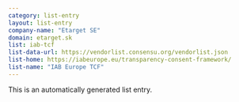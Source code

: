```yaml
---
category: list-entry
layout: list-entry
company-name: "Etarget SE"
domain: etarget.sk
list: iab-tcf
list-data-url: https://vendorlist.consensu.org/vendorlist.json
list-home: https://iabeurope.eu/transparency-consent-framework/
list-name: "IAB Europe TCF"
---
```


This is an automatically generated list entry.

